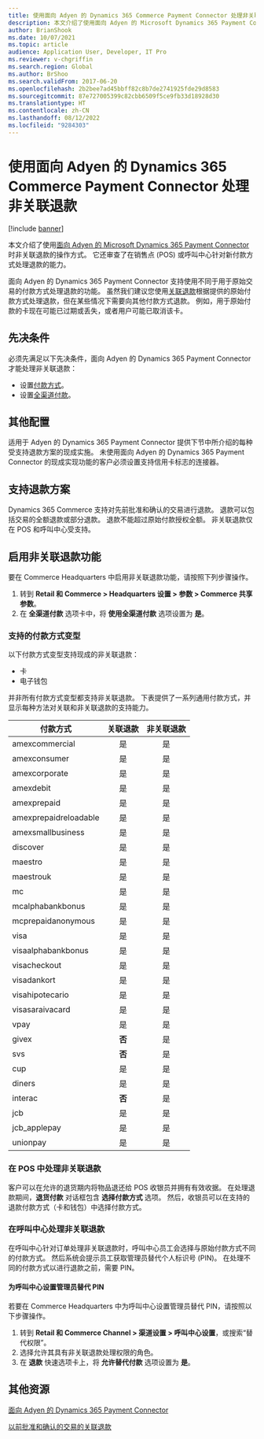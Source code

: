```yaml
---
title: 使用面向 Adyen 的 Dynamics 365 Commerce Payment Connector 处理非关联退款
description: 本文介绍了使用面向 Adyen 的 Microsoft Dynamics 365 Payment Connector 时非关联退款的操作方式。
author: BrianShook
ms.date: 10/07/2021
ms.topic: article
audience: Application User, Developer, IT Pro
ms.reviewer: v-chgriffin
ms.search.region: Global
ms.author: BrShoo
ms.search.validFrom: 2017-06-20
ms.openlocfilehash: 2b2bee7ad45bbff82c8b7de2741925fde29d8583
ms.sourcegitcommit: 87e727005399c82cbb6509f5ce9fb33d18928d30
ms.translationtype: HT
ms.contentlocale: zh-CN
ms.lasthandoff: 08/12/2022
ms.locfileid: "9284303"
---
```

# <a name="process-unlinked-refunds-with-the-dynamics-365-commerce-payment-connector-for-adyen"></a>使用面向 Adyen 的 Dynamics 365 Commerce Payment Connector 处理非关联退款

[!include [banner](../includes/banner.md)]

本文介绍了使用[面向 Adyen 的 Microsoft Dynamics 365 Payment Connector](adyen-connector.md) 时非关联退款的操作方式。 它还审查了在销售点 (POS) 或呼叫中心针对新付款方式处理退款的能力。

面向 Adyen 的 Dynamics 365 Payment Connector 支持使用不同于用于原始交易的付款方式处理退款的功能。 虽然我们建议您使用[关联退款](linked-refunds.md)根据提供的原始付款方式处理退款，但在某些情况下需要向其他付款方式退款。 例如，用于原始付款的卡现在可能已过期或丢失，或者用户可能已取消该卡。

## <a name="prerequisites"></a>先决条件

必须先满足以下先决条件，面向 Adyen 的 Dynamics 365 Payment Connector 才能处理非关联退款：

- 设置[付款方式](../payment-methods.md)。
- 设置[全渠道付款](../omni-channel-payments.md)。

## <a name="additional-configuration"></a>其他配置

适用于 Adyen 的 Dynamics 365 Payment Connector 提供下节中所介绍的每种受支持退款方案的现成实施。 未使用面向 Adyen 的 Dynamics 365 Payment Connector 的现成实现功能的客户必须设置支持信用卡标志的连接器。

## <a name="supported-refund-scenarios"></a>支持退款方案

Dynamics 365 Commerce 支持对先前批准和确认的交易进行退款。 退款可以包括交易的全额退款或部分退款。 退款不能超过原始付款授权全额。 非关联退款仅在 POS 和呼叫中心受支持。

## <a name="enable-unlinked-refunds-functionality"></a>启用非关联退款功能

要在 Commerce Headquarters 中启用非关联退款功能，请按照下列步骤操作。

1. 转到 **Retail 和 Commerce \> Headquarters 设置 \> 参数 \> Commerce 共享参数**。
1. 在 **全渠道付款** 选项卡中，将 **使用全渠道付款** 选项设置为 **是**。

### <a name="supported-payment-method-variants"></a>支持的付款方式变型

以下付款方式变型支持现成的非关联退款：

- 卡
- 电子钱包

并非所有付款方式变型都支持非关联退款。 下表提供了一系列通用付款方式，并显示每种方法对关联和非关联退款的支持能力。

| 付款方式        | 关联退款 | 非关联退款 |
|-----------------------|:-------------:|:---------------:|
| amexcommercial        | 是           | 是             |
| amexconsumer          | 是           | 是             |
| amexcorporate         | 是           | 是             |
| amexdebit             | 是           | 是             |
| amexprepaid           | 是           | 是             |
| amexprepaidreloadable | 是           | 是             |
| amexsmallbusiness     | 是           | 是             |
| discover              | 是           | 是             |
| maestro               | 是           | 是             |
| maestrouk             | 是           | 是             |
| mc                    | 是           | 是             |
| mcalphabankbonus      | 是           | 是             |
| mcprepaidanonymous    | 是           | 是             |
| visa                  | 是           | 是             |
| visaalphabankbonus    | 是           | 是             |
| visacheckout          | 是           | 是             |
| visadankort           | 是           | 是             |
| visahipotecario       | 是           | 是             |
| visasaraivacard       | 是           | 是             |
| vpay                  | 是           | 是             |
| givex                 | **否**        | 是             |
| svs                   | **否**        | 是             |
| cup                   | 是           | 是             |
| diners                | 是           | 是             |
| interac               | **否**        | 是             |
| jcb                   | 是           | 是             |
| jcb_applepay          | 是           | 是             |
| unionpay              | 是           | 是             |

### <a name="process-an-unlinked-refund-in-pos"></a>在 POS 中处理非关联退款

客户可以在允许的退货期内将物品退还给 POS 收银员并拥有有效收据。 在处理退款期间，**退货付款** 对话框包含 **选择付款方式** 选项。 然后，收银员可以在支持的退款付款方式（卡和钱包）中选择付款方式。

### <a name="process-an-unlinked-refund-in-call-center"></a>在呼叫中心处理非关联退款

在呼叫中心针对订单处理非关联退款时，呼叫中心员工会选择与原始付款方式不同的付款方式。 然后系统会提示员工获取管理员替代个人标识号 (PIN)。 在处理不同的付款方式以进行退款之前，需要 PIN。

#### <a name="set-up-an-administrator-override-pin-for-call-center"></a>为呼叫中心设置管理员替代 PIN

若要在 Commerce Headquarters 中为呼叫中心设置管理员替代 PIN，请按照以下步骤操作。

1. 转到 **Retail 和 Commerce Channel \> 渠道设置 \> 呼叫中心设置**，或搜索“替代权限”。
1. 选择允许其具有非关联退款处理权限的角色。
1. 在 **退款** 快速选项卡上，将 **允许替代付款** 选项设置为 **是**。

## <a name="additional-resources"></a>其他资源

[面向 Adyen 的 Dynamics 365 Payment Connector](adyen-connector.md)

[以前批准和确认的交易的关联退款](linked-refunds.md)
